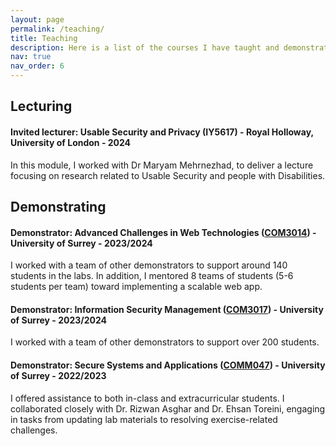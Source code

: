 ```yaml
---
layout: page
permalink: /teaching/
title: Teaching
description: Here is a list of the courses I have taught and demonstrated for.  
nav: true
nav_order: 6
---
```

## Lecturing
#### Invited lecturer: Usable Security and Privacy (IY5617) - Royal Holloway, University of London - 2024
In this module, I worked with Dr Maryam Mehrnezhad, to deliver a lecture focusing on research related to Usable Security and people with Disabilities.  
## Demonstrating
#### Demonstrator: Advanced Challenges in Web Technologies ([COM3014](https://catalogue.surrey.ac.uk/2023-4/module/COM3014/SEMR2/2CF)) - University of Surrey - 2023/2024
I worked with a team of other demonstrators to support around 140 students in the labs. In addition, I mentored 8 teams of students (5-6 students per team) toward implementing a scalable web app. 
#### Demonstrator: Information Security Management ([COM3017](https://catalogue.surrey.ac.uk/2023-4/module/COM3017)) - University of Surrey - 2023/2024
I worked with a team of other demonstrators to support over 200 students. 
#### Demonstrator: Secure Systems and Applications ([COMM047](https://catalogue.surrey.ac.uk/2022-3/module/COMM047/)) - University of Surrey - 2022/2023
I offered assistance to both in-class and extracurricular students. I collaborated closely with Dr. Rizwan Asghar and Dr. Ehsan Toreini, engaging in tasks from updating lab materials to resolving exercise-related challenges.
